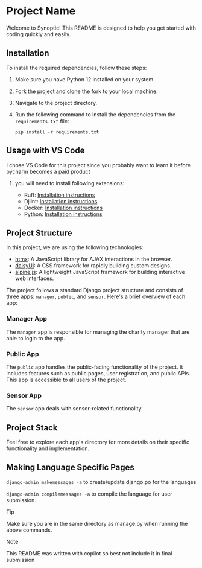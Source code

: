 # Project Name

Welcome to Synoptic! This README is designed to help you get started with coding quickly and easily.

## Installation

To install the required dependencies, follow these steps:

1. Make sure you have Python 12 installed on your system.
2. Fork the project and clone the fork to your local machine.
3. Navigate to the project directory.
4. Run the following command to install the dependencies from the `requirements.txt` file:

    ```shell
    pip install -r requirements.txt
    ```

## Usage with VS Code
I chose VS Code for this project since you probably want to learn it before pycharm becomes a paid product
1. you will need to install following extensions:

    - Ruff: [Installation instructions](https://marketplace.visualstudio.com/items?itemName=charliermarsh.ruff)
    - Djlint: [Installation instructions](https://marketplace.visualstudio.com/items?itemName=monosans.djlint)
    - Docker: [Installation instructions](https://marketplace.visualstudio.com/items?itemName=ms-azuretools.vscode-docker)
    - Python: [Installation instructions](https://marketplace.visualstudio.com/items?itemName=ms-python.python)

## Project Structure

In this project, we are using the following technologies:

- [htmx](https://htmx.org/): A JavaScript library for AJAX interactions in the browser.
- [daisyUI](https://daisyui.com/): A CSS framework for rapidly building custom designs.
- [alpine.js](https://alpinejs.dev/): A lightweight JavaScript framework for building interactive web interfaces.

The project follows a standard Django project structure and consists of three apps: `manager`, `public`, and `sensor`. Here's a brief overview of each app:

### Manager App
The `manager` app is responsible for managing the charity manager that are able to login to the app.

### Public App
The `public` app handles the public-facing functionality of the project. It includes features such as public pages, user registration, and public APIs. This app is accessible to all users of the project.

### Sensor App
The `sensor` app deals with sensor-related functionality.

## Project Stack


Feel free to explore each app's directory for more details on their specific functionality and implementation.


## Making Language Specific Pages

`django-admin makemessages -a` to create/update django.po for the languages

`django-admin compilemessages -a` to compile the language for user submission.

> [!TIP]
> Make sure you are in the same directory as manage.py when running the above commands.

> [!NOTE] 
> This README was written with copilot so best not include it in final submission